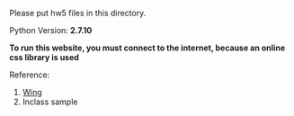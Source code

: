 Please put hw5 files in this directory.


Python Version:  **2.7.10**

**To run this website, you must connect to the internet, because an online css library is used**



Reference: 

1. [Wing](http://usewing.ml/#installation)
2. Inclass sample
